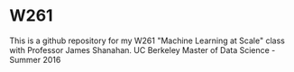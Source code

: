 # W261

This is a github repository for my W261 "Machine Learning at Scale" class with Professor James Shanahan.
UC Berkeley Master of Data Science - Summer 2016

